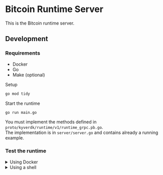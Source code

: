 # Bitcoin Runtime Server

This is the Bitcoin runtime server.

## Development

### Requirements
- Docker
- Go
- Make (optional)

Setup
```bash
go mod tidy
```

Start the runtime
```bash
go run main.go
```

You must implement the methods defined in `proto/kyverdk/runtime/v1/runtime_grpc.pb.go`.<br>
The implementation is in `server/server.go` and contains already a running example.

### Test the runtime

<details>
<summary>Using Docker</summary>

Start the runtime container and the kystrap container
```bash
docker compose up --build
```
Open another terminal and run
```bash
docker exec -it $(docker ps -qf "name=bitcoin-kystrap") ./kystrap test -a runtime:50051
```

**Examples for testing**
```bash
# test command structure
docker exec -it $(docker ps -qf "name=bitcoin-kystrap") ./kystrap test -a <host>:<port> -m <method> -d <data> <flags>

# call GetRuntimeName running on localhost:50051 in non-interactive mode (see -y)
docker exec -it $(docker ps -qf "name=bitcoin-kystrap") ./kystrap test -a runtime:50051 -m GetRuntimeName -y

# call ValidateSetConfig running in a docker container with data
docker exec -it $(docker ps -qf "name=bitcoin-kystrap") ./kystrap test -a runtime:50051 -m ValidateSetConfig -d '{"raw_config":"{\"network\":\"my-network\",\"rpc\":\"https://my-fancy-rpc.com\"}"}'

# call GetRuntimeName in non-interactive and simple mode and pipe the output to jq
docker exec -it $(docker ps -qf "name=bitcoin-kystrap") ./kystrap test -a runtime:50051 -y -s -m GetRuntimeName 2>&1 | jq '.name'
```
⚠️ **Note:** The `-d` flag expects a JSON string **without spaces**.
</details>

<details>
<summary>Using a shell</summary>

Start the runtime
```bash
go run main.go
```

Open another terminal and run
```bash
# You must be in the root directory of the project
sh tools/kystrap/start.sh test -a host.docker.internal:50051
```

**Examples for testing**

```bash
# test command structure
sh tools/kystrap/start.sh test -a <host>:<port> -m <method> -d <data> <flags>

# call GetRuntimeName running on localhost:50051 in non-interactive mode (see -y)
sh tools/kystrap/start.sh test -a host.docker.internal:50051 -m GetRuntimeName -y

# call ValidateSetConfig running in a docker container with data
sh tools/kystrap/start.sh test -a host.docker.internal:50051 -m ValidateSetConfig -d '{"raw_config":"{\"network\":\"my-network\",\"rpc\":\"https://my-fancy-rpc.com\"}"}'

# call GetRuntimeName in non-interactive and simple mode and pipe the output to jq
sh tools/kystrap/start.sh test -a host.docker.internal:50051 -y -s -m GetRuntimeName 2>&1 | jq '.name'
```
⚠️ **Note:** The `-d` flag expects a JSON string **without spaces**.
</details>